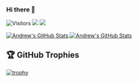 ### Hi there 👋

<!--
**matepak/matepak** is a ✨ _special_ ✨ repository because its `README.md` (this file) appears on your GitHub profile.

Here are some ideas to get you started:

- 🔭 I’m currently working on ...
- 🌱 I’m currently learning ...
- 👯 I’m looking to collaborate on ...
- 🤔 I’m looking for help with ...
- 💬 Ask me about ...
- 📫 How to reach me: ...
- 😄 Pronouns: ...
- ⚡ Fun fact: ...
-->

![Visitors](https://visitor-badge.laobi.icu/badge?page_id=matepak)
![](https://img.shields.io/badge/Skill-Software%20Development-yellow)
![](https://img.shields.io/badge/Skill-JavaScript-yellow)

<a href="https://github.com/matepak/matepak">
  <img align="center" src="https://github-readme-stats.vercel.app/api/top-langs/?username=matepak&hide=c%2B%2B,c,matlab,assembly&title_color=6aa6f8&text_color=8a919a&icon_color=6aa6f8&bg_color=22272e" alt="Andrew's GitHub Stats" />
</a>

<a href="https://github.com/matepak/matepak">
  <img align="center" src="https://github-readme-stats.vercel.app/api?username=matepak&show_icons=true&line_height=27&count_private=true&title_color=6aa6f8&text_color=8a919a&icon_color=6aa6f8&bg_color=22272e" alt="Andrew's GitHub Stats" />
</a>


## 🏆 GitHub Trophies

[![trophy](https://github-profile-trophy.vercel.app/?username=matepak&theme=chalk)](https://github.com/ryo-ma/github-profile-trophy)
